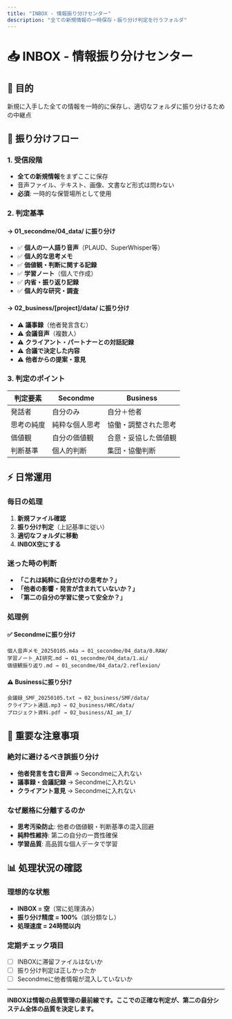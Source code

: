```yaml
---
title: "INBOX - 情報振り分けセンター"
description: "全ての新規情報の一時保存・振り分け判定を行うフォルダ"
---
```


# 📥 INBOX - 情報振り分けセンター

## 🎯 目的
新規に入手した全ての情報を一時的に保存し、適切なフォルダに振り分けるための中継点

## 🔄 振り分けフロー

### 1. 受信段階
- **全ての新規情報**をまずここに保存
- 音声ファイル、テキスト、画像、文書など形式は問わない
- **必須**: 一時的な保管場所として使用

### 2. 判定基準

#### → 01_secondme/04_data/ に振り分け
- ✅ **個人の一人語り音声**（PLAUD、SuperWhisper等）
- ✅ **個人的な思考メモ**
- ✅ **価値観・判断に関する記録**
- ✅ **学習ノート**（個人で作成）
- ✅ **内省・振り返り記録**
- ✅ **個人的な研究・調査**

#### → 02_business/[project]/data/ に振り分け
- ⚠️ **議事録**（他者発言含む）
- ⚠️ **会議音声**（複数人）
- ⚠️ **クライアント・パートナーとの対話記録**
- ⚠️ **合議で決定した内容**
- ⚠️ **他者からの提案・意見**

### 3. 判定のポイント

| 判定要素 | Secondme | Business |
|----------|----------|-----------|
| 発話者 | 自分のみ | 自分＋他者 |
| 思考の純度 | 純粋な個人思考 | 協働・調整された思考 |
| 価値観 | 自分の価値観 | 合意・妥協した価値観 |
| 判断基準 | 個人的判断 | 集団・協働判断 |

## ⚡ 日常運用

### 毎日の処理
1. **新規ファイル確認**
2. **振り分け判定**（上記基準に従い）
3. **適切なフォルダに移動**
4. **INBOX空にする**

### 迷った時の判断
- **「これは純粋に自分だけの思考か？」**
- **「他者の影響・発言が含まれていないか？」**
- **「第二の自分の学習に使って安全か？」**

### 処理例

#### ✅ Secondmeに振り分け
```
個人音声メモ_20250105.m4a → 01_secondme/04_data/0.RAW/
学習ノート_AI研究.md → 01_secondme/04_data/1.ai/
価値観振り返り.md → 01_secondme/04_data/2.reflexion/
```

#### ⚠️ Businessに振り分け
```
会議録_SMF_20250105.txt → 02_business/SMF/data/
クライアント通話.mp3 → 02_business/HRC/data/
プロジェクト資料.pdf → 02_business/AI_am_I/
```

## 🚨 重要な注意事項

### 絶対に避けるべき誤振り分け
- **他者発言を含む音声** → Secondmeに入れない
- **議事録・会議記録** → Secondmeに入れない
- **クライアント意見** → Secondmeに入れない

### なぜ厳格に分離するのか
- **思考汚染防止**: 他者の価値観・判断基準の混入回避
- **純粋性維持**: 第二の自分の一貫性確保
- **学習品質**: 高品質な個人データで学習

## 📊 処理状況の確認

### 理想的な状態
- **INBOX = 空**（常に処理済み）
- **振り分け精度 = 100%**（誤分類なし）
- **処理速度 = 24時間以内**

### 定期チェック項目
- [ ] INBOXに滞留ファイルはないか
- [ ] 振り分け判定は正しかったか
- [ ] Secondmeに他者情報が混入していないか

---

**INBOXは情報の品質管理の最前線です。ここでの正確な判定が、第二の自分システム全体の品質を決定します。** 